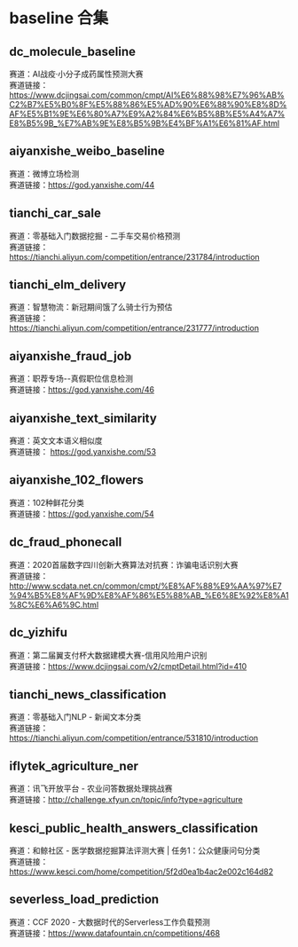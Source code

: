 # baseline 合集
## dc_molecule_baseline
赛道：AI战疫·小分子成药属性预测大赛  
赛道链接：https://www.dcjingsai.com/common/cmpt/AI%E6%88%98%E7%96%AB%C2%B7%E5%B0%8F%E5%88%86%E5%AD%90%E6%88%90%E8%8D%AF%E5%B1%9E%E6%80%A7%E9%A2%84%E6%B5%8B%E5%A4%A7%E8%B5%9B_%E7%AB%9E%E8%B5%9B%E4%BF%A1%E6%81%AF.html

## aiyanxishe_weibo_baseline
赛道：微博立场检测  
赛道链接：https://god.yanxishe.com/44

## tianchi_car_sale
赛道：零基础入门数据挖掘 - 二手车交易价格预测  
赛道链接：https://tianchi.aliyun.com/competition/entrance/231784/introduction

## tianchi_elm_delivery
赛道：智慧物流：新冠期间饿了么骑士行为预估	  
赛道链接：https://tianchi.aliyun.com/competition/entrance/231777/introduction

## aiyanxishe_fraud_job
赛道：职荐专场--真假职位信息检测  
赛道链接：https://god.yanxishe.com/46

## aiyanxishe_text_similarity
赛道：英文文本语义相似度  
赛道链接： https://god.yanxishe.com/53

## aiyanxishe_102_flowers
赛道：102种鲜花分类  
赛道链接：https://god.yanxishe.com/54

## dc_fraud_phonecall
赛道：2020首届数字四川创新大赛算法对抗赛：诈骗电话识别大赛  
赛道链接：http://www.scdata.net.cn/common/cmpt/%E8%AF%88%E9%AA%97%E7%94%B5%E8%AF%9D%E8%AF%86%E5%88%AB_%E6%8E%92%E8%A1%8C%E6%A6%9C.html

## dc_yizhifu
赛道：第二届翼支付杯大数据建模大赛-信用风险用户识别  
赛道链接：https://www.dcjingsai.com/v2/cmptDetail.html?id=410

## tianchi_news_classification
赛道：零基础入门NLP - 新闻文本分类  
赛道链接：https://tianchi.aliyun.com/competition/entrance/531810/introduction

## iflytek_agriculture_ner
赛道：讯飞开放平台 - 农业问答数据处理挑战赛  
赛道链接：http://challenge.xfyun.cn/topic/info?type=agriculture

## kesci_public_health_answers_classification
赛道：和鲸社区 - 医学数据挖掘算法评测大赛 | 任务1：公众健康问句分类  
赛道链接：https://www.kesci.com/home/competition/5f2d0ea1b4ac2e002c164d82

## severless_load_prediction
赛道：CCF 2020 - 大数据时代的Serverless工作负载预测  
赛道链接：https://www.datafountain.cn/competitions/468

